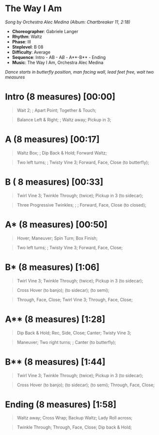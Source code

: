 # The Way I Am
*Song by Orchestra Alec Medina (Album: Chartbreaker 11, 2:18)*

* **Choreographer**: Gabriele Langer
* **Rhythm**: Waltz
* **Phase**: III
* **Steplevel**: B 08
* **Difficulty**: Average
* **Sequence**: Intro - AB - A*B* - A**-B** - Ending
* **Music**: The Way I Am, Orchestra Alec Medina

*Dance starts in butterfly position, man facing wall, lead feet free, wait two measures*

# Intro (8 measures) [00:00]

> Wait 2; ; Apart Point; Together & Touch;

> Balance Left & Right; ; Waltz away; Pickup in 3;

# A (8 measures) [00:17]

> Waltz Box; ; Dip Back & Hold; Forward Waltz;

> Two left turns; ; Twisty Vine 3; Forward, Face, Close (to butterfly);

# B ( 8 measures) [00:33]

> Twirl Vine 3; Twinkle Through; (twice); Pickup in 3 (to sidecar);

> Three Progressive Twinkles; ; ; Forward, Face, Close (to closed);

# A* (8 measures) [00:50]

> Hover; Maneuver; Spin Turn; Box Finish; 

> Two left turns; ; Twisty Vine 3; Forward, Face, Close;

# B* (8 measures) [1:06]

> Twirl Vine 3; Twinkle Through; (twice); Pickup in 3 (to sidecar);

> Cross Hover (to banjo); (to sidecar); (to semi); 

> Through, Face, Close; Twirl Vine 3; Through, Face, Close;

# A** (8 measures) [1:28]

> Dip Back & Hold; Rec, Side, Close; Canter; Twisty Vine 3;

> Maneuver; Two right turns; ; Canter (to butterfly);

# B** (8 measures) [1:44]

> Twirl Vine 3; Twinkle Through; (twice); Pickup in 3 (to sidecar);

> Cross Hover (to banjo); (to sidecar); (to semi); Through, Face, Close;


# Ending (8 measures) [1:58]

> Waltz away; Cross Wrap; Backup Waltz; Lady Roll across;

> Twinkle Through; Through, Face, Close; Dip back & Hold;

<meta name="x:audio-file" content="a/Alec Medina/Alec Medina - The Way I Am (SW 29).mp3">